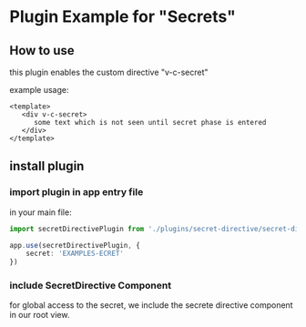 # Plugin Example for "Secrets"

## How to use
this plugin enables the custom directive "v-c-secret"

example usage:
```vue
<template>
   <div v-c-secret>
      some text which is not seen until secret phase is entered
   </div>
</template>
```

## install plugin
### import plugin in app entry file
in your main file:
```ts
import secretDirectivePlugin from './plugins/secret-directive/secret-directive'

app.use(secretDirectivePlugin, {
    secret: 'EXAMPLES-ECRET'
})
```

### include SecretDirective Component
for global access to the secret, we include the secrete directive component in our root view.
